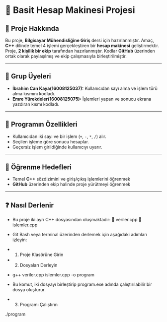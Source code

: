 # 🧮 Basit Hesap Makinesi Projesi

## 📘 Proje Hakkında

Bu proje, **Bilgisayar Mühendisliğine Giriş** dersi için hazırlanmıştır.
Amaç, **C++** dilinde temel 4 işlemi gerçekleştiren bir **hesap makinesi** geliştirmektir.
Proje, **2 kişilik bir ekip** tarafından hazırlanmıştır. Kodlar **GitHub** üzerinden ortak olarak paylaşılmış ve ekip çalışmasıyla birleştirilmiştir.

---

## 👥 Grup Üyeleri

* **İbrahim Can Kaya(16008125037):** Kullanıcıdan sayı alma ve işlem türü alma kısmını kodladı.
* **Emre Yürekdeler(16008125075):**  İşlemleri yapan ve sonucu ekrana yazdıran kısmı kodladı.
---

## 🧩 Programın Özellikleri

* Kullanıcıdan iki sayı ve bir işlem (`+`, `-`, `*`, `/`) alır.
* Seçilen işleme göre sonucu hesaplar.
* Geçersiz işlem girildiğinde kullanıcıyı uyarır.

---

## 🎯 Öğrenme Hedefleri

* Temel **C++** sözdizimini ve giriş/çıkış işlemlerini öğrenmek
* **GitHub** üzerinden ekip halinde proje yürütmeyi öğrenmek

---

## ❓ Nasıl Derlenir

* Bu proje iki ayrı C++ dosyasından oluşmaktadır:
🔹 veriler.cpp
🔹 islemler.cpp
 
 * Git Bash veya terminal üzerinden derlemek için aşağıdaki adımları izleyin:

 * 1. Proje Klasörüne Girin

* 2. Dosyaları Derleyin

* g++ veriler.cpp islemler.cpp -o program


* Bu komut, iki dosyayı birleştirip program.exe adında çalıştırılabilir bir dosya oluşturur.

* 3. Programı Çalıştırın

./program

